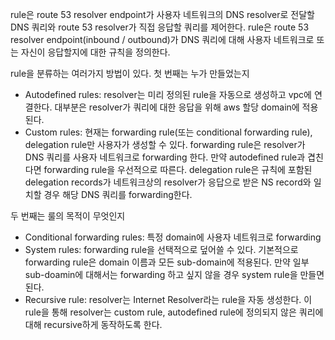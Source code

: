 rule은 route 53 resolver endpoint가 사용자 네트워크의 DNS resolver로 전달할 DNS 쿼리와 route 53 resolver가 직접 응답할 쿼리를 제어한다.
rule은 route 53 resolver endpoint(inbound / outbound)가 DNS 쿼리에 대해 사용자 네트워크로 또는 자신이 응답할지에 대한 규칙을 정의한다.

rule을 분류하는 여러가지 방법이 있다. 첫 번째는 누가 만들었는지
- Autodefined rules: resolver는 미리 정의된 rule을 자동으로 생성하고 vpc에 연결한다. 대부분은 resolver가 쿼리에 대한 응답을 위해 aws 할당 domain에 적용된다.
- Custom rules: 현재는 forwarding rule(또는 conditional forwarding rule), delegation rule만 사용자가 생성할 수 있다. forwarding rule은 resolver가 DNS 쿼리를 사용자 네트워크로 forwarding 한다. 만약 autodefined rule과 겹친다면 forwarding rule을 우선적으로 따른다. delegation rule은 규칙에 포함된 delegation records가 네트워크상의 resolver가 응답으로 받은 NS record와 일치할 경우 해당 DNS 쿼리를 forwarding한다.

두 번째는 룰의 목적이 무엇인지
- Conditional forwarding rules: 특정 domain에 사용자 네트워크로 forwarding
- System rules: forwarding rule을 선택적으로 덮어쓸 수 있다. 기본적으로 forwarding rule은 domain 이름과 모든 sub-domain에 적용된다. 만약 일부 sub-doamin에 대해서는 forwarding 하고 싶지 않을 경우 system rule을 만들면 된다.
- Recursive rule: resolver는 Internet Resolver라는 rule을 자동 생성한다. 이 rule을 통해 resolver는 custom rule, autodefined rule에 정의되지 않은 쿼리에 대해 recursive하게 동작하도록 한다.